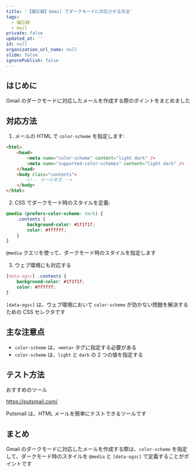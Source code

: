 ```yaml
---
title: '【備忘録】Gmail でダークモードに対応させる方法'
tags:
  - 備忘録
  - mail
private: false
updated_at: ''
id: null
organization_url_name: null
slide: false
ignorePublish: false
---
```


## はじめに

Gmail のダークモードに対応したメールを作成する際のポイントをまとめました

## 対応方法

1. メールの HTML で `color-scheme` を指定します:

```html
<html>
	<head>
		<meta name="color-scheme" content="light dark" />
		<meta name="supported-color-schemes" content="light dark" />
	</head>
	<body class="contents">
		<!-- メール本文 -->
	</body>
</html>
```

2. CSS でダークモード時のスタイルを定義:

```css
@media (prefers-color-scheme: dark) {
	.contents {
		background-color: #1f1f1f;
		color: #ffffff;
	}
}
```

`@media` クエリを使って、ダークモード時のスタイルを指定します

3. ウェブ環境にも対応する

```css
[data-ogsc] .contents {
	background-color: #1f1f1f;
	color: #ffffff;
}
```

`[data-ogsc]` は、ウェブ環境において
`color-scheme` が効かない問題を解決するための CSS セレクタです

## 主な注意点

- `color-scheme` は、`<meta>` タグに指定する必要がある
- `color-scheme` は、`light` と `dark` の 2 つの値を指定する

## テスト方法

おすすめのツール

https://putsmail.com/

Putsmail は、HTML メールを簡単にテストできるツールです

## まとめ

Gmail のダークモードに対応したメールを作成する際は、`color-scheme` を指定して、ダークモード時のスタイルを `@media` と `[data-ogsc]` で定義することがポイントです
